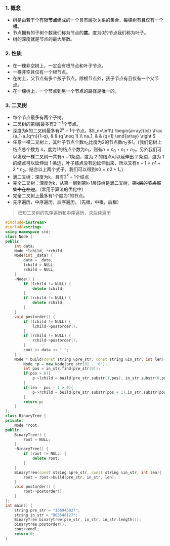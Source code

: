 ### 1. 概念

- 树是由若干个有限**节点**组成的一个具有层次关系的集合，每棵树有且仅有一个**根**。
- 节点拥有的子树个数我们称为节点的**度**。度为0的节点我们称为叶子。
- 树的深度就是节点的最大层数。

### 2. 性质

- 在一棵非空树上，一定会有根节点和叶子节点。
- 一棵非空且仅有一个根节点。
- 在树上，父节点有多个孩子节点，除根节点外，孩子节点有且仅有一个父节点。
- 在一棵树上，一个节点到另一个节点的路径是唯一的。

### 3. 二叉树

- 每个节点最多有两个子树。
- 二叉树的第i层最多有$2^{i-1}$个节点。
- 深度为k的二叉树最多有$2^k-1$个节点。$S_n=\left\{ \begin{array}{lcl} \frac {a_1-a_1q^n}{1-q}, & & (q \neq 1) \\ na_1, & & (q=1) \end{array} \right.$
- 任意一棵二叉树上，其叶子节点个数$n_0$比度为2的节点数$n_2$多1。(我们记树上结点总个数为 $n$，度为1的结点个数为$n_1$，则有$n=n_0+n_1+n_2$。另外我们可以发现一棵二叉树一共有$n - 1$条边，度为 2 的结点可以延伸出 2 条边，度为 1 的结点可以延伸出 1 条边，叶子结点没有边延伸出来，所以又有$n-1=n1+2*n_2$。结合以上两个式子，我们可以得到$n0 =n2+1$。)
- 满二叉树：深度为k，且有$2^k-1$个结点
- 完全二叉树：深度为k，从第一层到第k-1层该树是满二叉树，~~第k层的节点都集中在左边~~。（常用于算法的优化中）
- 完全二叉树上最多有1个度为1的节点。
- 先序遍历，中序遍历，后序遍历。（先根，中根，后根）

> 已知二叉树的先序遍历和中序遍历，求后续遍历
```cpp
#include<iostream>
#include<string>
using namespace std;
class Node {
public:
    int data;
    Node *lchild, *rchild;
    Node(int _data) {
        data = _data;
        lchild = NULL;
        rchild = NULL;
    }
    ~Node() {
        if (lchild != NULL) {
            delete lchild;
        }
        if (rchild != NULL) {
            delete rchild;
        }
    }
    void postorder() {
        if (lchild != NULL) {
            lchild->postorder();
        }
        if (rchild != NULL) {
            rchild->postorder();
        }
        cout << data << " ";
    }
    Node * build(const string &pre_str, const string &in_str, int len){
        Node *p = new Node(pre_str[0] - '0');
        int pos = in_str.find(pre_str[0]);
        if(pos > 0){
            p->lchild = build(pre_str.substr(1,pos), in_str.substr(0,pos), pos);
        }
        if(len - pos - 1 > 0){
            p->rchild = build(pre_str.substr(pos + 1),in_str.substr(pos + 1), len - pos - 1);
        }
        return p;
    }
};
class BinaryTree {
private:
    Node *root;
public:
    BinaryTree() {
        root = NULL;
    }
    ~BinaryTree() {
        if (root != NULL) {
            delete root;
        }
    }
    BinaryTree(const string &pre_str, const string &in_str, int len){
        root = root->build(pre_str, in_str, len);
    }
    void postorder() {
        root->postorder();
    }
};
int main() {
    string pre_str = "136945827";
    string in_str = "963548127";
    BinaryTree binarytree(pre_str, in_str, in_str.length());
    binarytree.postorder();
    cout<<endl;
    return 0;
}
```
